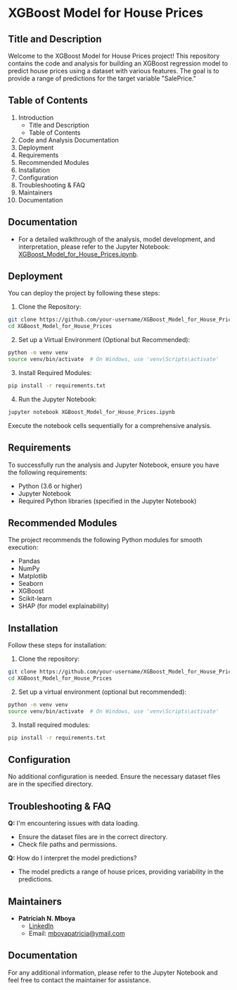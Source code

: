 # XGBoost Model for House Prices

## Title and Description
Welcome to the XGBoost Model for House Prices project! This repository contains the code and analysis for building an XGBoost regression model to predict house prices using a dataset with various features. The goal is to provide a range of predictions for the target variable "SalePrice."

## Table of Contents
1. Introduction
    - Title and Description
    - Table of Contents
2. Code and Analysis Documentation
3. Deployment
4. Requirements
5. Recommended Modules
6. Installation
7. Configuration
8. Troubleshooting & FAQ
9. Maintainers
10. Documentation

## Documentation
- For a detailed walkthrough of the analysis, model development, and interpretation, please refer to the Jupyter Notebook: [XGBoost_Model_for_House_Prices.ipynb](link_to_your_notebook).

## Deployment
You can deploy the project by following these steps:

1. Clone the Repository:

```bash
git clone https://github.com/your-username/XGBoost_Model_for_House_Prices.git
cd XGBoost_Model_for_House_Prices
```

2. Set up a Virtual Environment (Optional but Recommended):

```bash
python -m venv venv
source venv/bin/activate  # On Windows, use 'venv\Scripts\activate'
```

3. Install Required Modules:

```bash
pip install -r requirements.txt
```

4. Run the Jupyter Notebook:

```bash
jupyter notebook XGBoost_Model_for_House_Prices.ipynb
```

Execute the notebook cells sequentially for a comprehensive analysis.

## Requirements
To successfully run the analysis and Jupyter Notebook, ensure you have the following requirements:

- Python (3.6 or higher)
- Jupyter Notebook
- Required Python libraries (specified in the Jupyter Notebook)

## Recommended Modules
The project recommends the following Python modules for smooth execution:

- Pandas
- NumPy
- Matplotlib
- Seaborn
- XGBoost
- Scikit-learn
- SHAP (for model explainability)

## Installation
Follow these steps for installation:

1. Clone the repository:

```bash
git clone https://github.com/your-username/XGBoost_Model_for_House_Prices.git
cd XGBoost_Model_for_House_Prices
```

2. Set up a virtual environment (optional but recommended):

```bash
python -m venv venv
source venv/bin/activate  # On Windows, use 'venv\Scripts\activate'
```

3. Install required modules:

```bash
pip install -r requirements.txt
```

## Configuration
No additional configuration is needed. Ensure the necessary dataset files are in the specified directory.

## Troubleshooting & FAQ
**Q:** I'm encountering issues with data loading.
- Ensure the dataset files are in the correct directory.
- Check file paths and permissions.

**Q:** How do I interpret the model predictions?
- The model predicts a range of house prices, providing variability in the predictions.

## Maintainers
- **Patriciah N. Mboya**
  - [LinkedIn](https://www.linkedin.com/in/patriciah-mboya/)
  - Email: mboyapatricia@ymail.com

## Documentation
For any additional information, please refer to the Jupyter Notebook and feel free to contact the maintainer for assistance.
